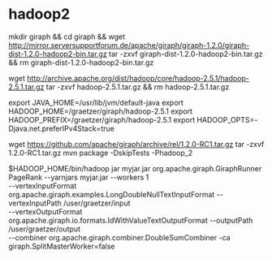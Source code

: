 # hadoop2

mkdir giraph && cd giraph && wget http://mirror.serversupportforum.de/apache/giraph/giraph-1.2.0/giraph-dist-1.2.0-hadoop2-bin.tar.gz
tar -zxvf giraph-dist-1.2.0-hadoop2-bin.tar.gz && rm giraph-dist-1.2.0-hadoop2-bin.tar.gz

wget http://archive.apache.org/dist/hadoop/core/hadoop-2.5.1/hadoop-2.5.1.tar.gz
tar -zxvf  hadoop-2.5.1.tar.gz && rm hadoop-2.5.1.tar.gz

export JAVA_HOME=/usr/lib/jvm/default-java
export HADOOP_HOME=/graetzer/giraph/hadoop-2.5.1
export HADOOP_PREFIX=/graetzer/giraph/hadoop-2.5.1
export HADOOP_OPTS=-Djava.net.preferIPv4Stack=true

wget https://github.com/apache/giraph/archive/rel/1.2.0-RC1.tar.gz
tar -zxvf   1.2.0-RC1.tar.gz
mvn package -DskipTests -Phadoop_2



$HADOOP_HOME/bin/hadoop jar myjar.jar org.apache.giraph.GiraphRunner PageRank --yarnjars myjar.jar --workers 1 \
--vertexInputFormat org.apache.giraph.examples.LongDoubleNullTextInputFormat --vertexInputPath /user/graetzer/input \
--vertexOutputFormat org.apache.giraph.io.formats.IdWithValueTextOutputFormat --outputPath /user/graetzer/output \
--combiner org.apache.giraph.combiner.DoubleSumCombiner -ca giraph.SplitMasterWorker=false